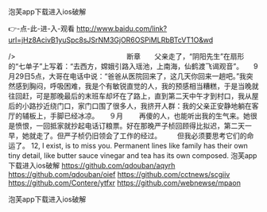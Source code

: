 
泡芙app下载进入ios破解




👉-点-此-进-入-观看  http://www.baidu.com/link?url=jHz8AcivB1yuSpc8sJSrNM3GjOR6OSPiMLRbBTcVT1O&wd




/>　　　　　　　　　　　　　　　　断章　　父亲走了，“阴阳先生”在扇形的“七单子”上写着：“去西方，嫦娥引路入瑶池，上南海，仙鹤渡飞谒观音”。　　9月29日5点，大哥在电话中说：“爸爸从医院回来了，这几天你回来一趟吧。”我突然感到胸闷，呼吸困难，我是个有敏锐直觉的人，我的预感相当糟糕，于是当晚就往回赶，可是那晚最后的末班车却坏在了路上，直到第二天中午才到村口，我从屋后的小路抄近绕门口，家门口围了很多人，我挤开人群：我的父亲正安静地躺在客厅的辅板上，手脚已经冰凉。　　９月
　　再傻的人，也能听出我的生气来。她很是愤恨，一回抵家就抄起电话订粮票。好在那晚严子桢回顾得比拟迟，第二天一早，她就走了。但严子桢仍旧领会了工作的经过。
　　但我必须要思考它们的命运了。
12, I exist, is to miss you.
Permanent lines like family has their own tiny detail, like butter sauce vinegar and tea has its own composed.
泡芙app下载进入ios破解 https://github.com/qdouban/aqyrh
https://github.com/qdouban/oief
https://github.com/cctnews/scgiiv
https://github.com/Contere/ytfxr
https://github.com/webnewse/mpaon





泡芙app下载进入ios破解
